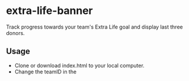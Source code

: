 # extra-life-banner

Track progress towards your team's Extra Life goal and display last three donors.

##  Usage

* Clone or download index.html to your local computer.
* Change the teamID in the <script> tag to your Extra Life teamID. You can find this in the URL for your team page.
* In your streaming client, create a browser source with your local copy of index.html.
* Set the width to the full width of the window and the height to 100px.
* The script should refresh every 30 seconds.

## To-Do

* Allow for a single participant.
